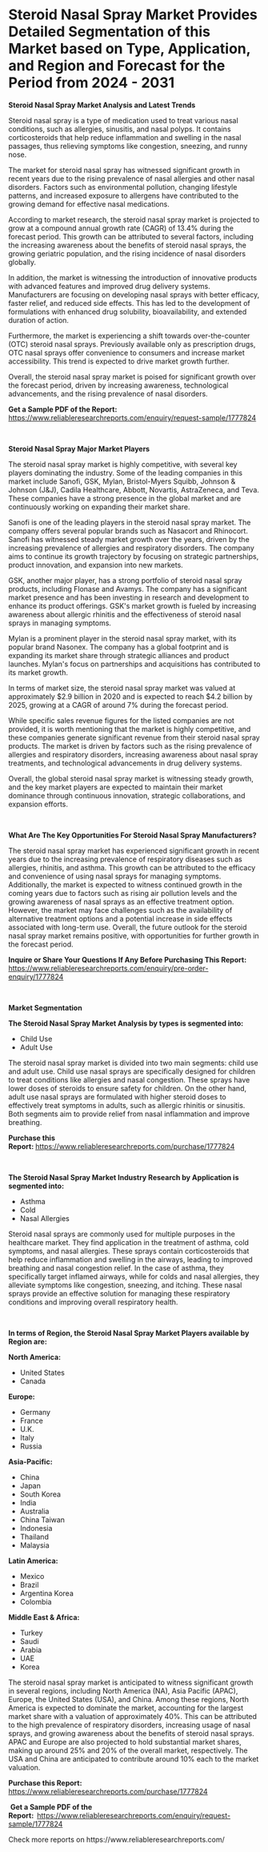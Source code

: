 <p><h1>Steroid Nasal Spray Market Provides Detailed Segmentation of this Market based on Type, Application, and Region and Forecast for the Period from 2024 - 2031</h1></p><p><strong>Steroid Nasal Spray Market Analysis and Latest Trends</strong></p>
<p><p>Steroid nasal spray is a type of medication used to treat various nasal conditions, such as allergies, sinusitis, and nasal polyps. It contains corticosteroids that help reduce inflammation and swelling in the nasal passages, thus relieving symptoms like congestion, sneezing, and runny nose.</p><p>The market for steroid nasal spray has witnessed significant growth in recent years due to the rising prevalence of nasal allergies and other nasal disorders. Factors such as environmental pollution, changing lifestyle patterns, and increased exposure to allergens have contributed to the growing demand for effective nasal medications.</p><p>According to market research, the steroid nasal spray market is projected to grow at a compound annual growth rate (CAGR) of 13.4% during the forecast period. This growth can be attributed to several factors, including the increasing awareness about the benefits of steroid nasal sprays, the growing geriatric population, and the rising incidence of nasal disorders globally.</p><p>In addition, the market is witnessing the introduction of innovative products with advanced features and improved drug delivery systems. Manufacturers are focusing on developing nasal sprays with better efficacy, faster relief, and reduced side effects. This has led to the development of formulations with enhanced drug solubility, bioavailability, and extended duration of action.</p><p>Furthermore, the market is experiencing a shift towards over-the-counter (OTC) steroid nasal sprays. Previously available only as prescription drugs, OTC nasal sprays offer convenience to consumers and increase market accessibility. This trend is expected to drive market growth further.</p><p>Overall, the steroid nasal spray market is poised for significant growth over the forecast period, driven by increasing awareness, technological advancements, and the rising prevalence of nasal disorders.</p></p>
<p><strong>Get a Sample PDF of the Report:&nbsp;</strong> <a href="https://www.reliableresearchreports.com/enquiry/request-sample/1777824">https://www.reliableresearchreports.com/enquiry/request-sample/1777824</a></p>
<p>&nbsp;</p>
<p><strong>Steroid Nasal Spray Major Market Players</strong></p>
<p><p>The steroid nasal spray market is highly competitive, with several key players dominating the industry. Some of the leading companies in this market include Sanofi, GSK, Mylan, Bristol-Myers Squibb, Johnson & Johnson (J&J), Cadila Healthcare, Abbott, Novartis, AstraZeneca, and Teva. These companies have a strong presence in the global market and are continuously working on expanding their market share.</p><p>Sanofi is one of the leading players in the steroid nasal spray market. The company offers several popular brands such as Nasacort and Rhinocort. Sanofi has witnessed steady market growth over the years, driven by the increasing prevalence of allergies and respiratory disorders. The company aims to continue its growth trajectory by focusing on strategic partnerships, product innovation, and expansion into new markets.</p><p>GSK, another major player, has a strong portfolio of steroid nasal spray products, including Flonase and Avamys. The company has a significant market presence and has been investing in research and development to enhance its product offerings. GSK's market growth is fueled by increasing awareness about allergic rhinitis and the effectiveness of steroid nasal sprays in managing symptoms.</p><p>Mylan is a prominent player in the steroid nasal spray market, with its popular brand Nasonex. The company has a global footprint and is expanding its market share through strategic alliances and product launches. Mylan's focus on partnerships and acquisitions has contributed to its market growth.</p><p>In terms of market size, the steroid nasal spray market was valued at approximately $2.9 billion in 2020 and is expected to reach $4.2 billion by 2025, growing at a CAGR of around 7% during the forecast period. </p><p>While specific sales revenue figures for the listed companies are not provided, it is worth mentioning that the market is highly competitive, and these companies generate significant revenue from their steroid nasal spray products. The market is driven by factors such as the rising prevalence of allergies and respiratory disorders, increasing awareness about nasal spray treatments, and technological advancements in drug delivery systems.</p><p>Overall, the global steroid nasal spray market is witnessing steady growth, and the key market players are expected to maintain their market dominance through continuous innovation, strategic collaborations, and expansion efforts.</p></p>
<p>&nbsp;</p>
<p><strong>What Are The Key Opportunities For Steroid Nasal Spray Manufacturers?</strong></p>
<p><p>The steroid nasal spray market has experienced significant growth in recent years due to the increasing prevalence of respiratory diseases such as allergies, rhinitis, and asthma. This growth can be attributed to the efficacy and convenience of using nasal sprays for managing symptoms. Additionally, the market is expected to witness continued growth in the coming years due to factors such as rising air pollution levels and the growing awareness of nasal sprays as an effective treatment option. However, the market may face challenges such as the availability of alternative treatment options and a potential increase in side effects associated with long-term use. Overall, the future outlook for the steroid nasal spray market remains positive, with opportunities for further growth in the forecast period.</p></p>
<p><strong>Inquire or Share Your Questions If Any Before Purchasing This Report:</strong> <a href="https://www.reliableresearchreports.com/enquiry/pre-order-enquiry/1777824">https://www.reliableresearchreports.com/enquiry/pre-order-enquiry/1777824</a></p>
<p>&nbsp;</p>
<p><strong>Market Segmentation</strong></p>
<p><strong>The Steroid Nasal Spray Market Analysis by types is segmented into:</strong></p>
<p><ul><li>Child Use</li><li>Adult Use</li></ul></p>
<p><p>The steroid nasal spray market is divided into two main segments: child use and adult use. Child use nasal sprays are specifically designed for children to treat conditions like allergies and nasal congestion. These sprays have lower doses of steroids to ensure safety for children. On the other hand, adult use nasal sprays are formulated with higher steroid doses to effectively treat symptoms in adults, such as allergic rhinitis or sinusitis. Both segments aim to provide relief from nasal inflammation and improve breathing.</p></p>
<p><strong>Purchase this Report:&nbsp;</strong><a href="https://www.reliableresearchreports.com/purchase/1777824">https://www.reliableresearchreports.com/purchase/1777824</a></p>
<p>&nbsp;</p>
<p><strong>The Steroid Nasal Spray Market Industry Research by Application is segmented into:</strong></p>
<p><ul><li>Asthma</li><li>Cold</li><li>Nasal Allergies</li></ul></p>
<p><p>Steroid nasal sprays are commonly used for multiple purposes in the healthcare market. They find application in the treatment of asthma, cold symptoms, and nasal allergies. These sprays contain corticosteroids that help reduce inflammation and swelling in the airways, leading to improved breathing and nasal congestion relief. In the case of asthma, they specifically target inflamed airways, while for colds and nasal allergies, they alleviate symptoms like congestion, sneezing, and itching. These nasal sprays provide an effective solution for managing these respiratory conditions and improving overall respiratory health.</p></p>
<p>&nbsp;</p>
<p><strong>In terms of Region, the Steroid Nasal Spray Market Players available by Region are:</strong></p>
<p>
    <p> <strong> North America: </strong>
        <ul>
            <li>United States</li>
            <li>Canada</li>
        </ul>
        </p> 
    <p> <strong> Europe: </strong>
        <ul>
            <li>Germany</li>
            <li>France</li>
            <li>U.K.</li>
            <li>Italy</li>
            <li>Russia</li>
        </ul>
        </p> 
    <p> <strong> Asia-Pacific: </strong>
        <ul>
            <li>China</li>
            <li>Japan</li>
            <li>South Korea</li>
            <li>India</li>
            <li>Australia</li>
            <li>China Taiwan</li>
            <li>Indonesia</li>
            <li>Thailand</li>
            <li>Malaysia</li>
        </ul>
        </p> 
    <p> <strong> Latin America: </strong>
        <ul>
            <li>Mexico</li>
            <li>Brazil</li>
            <li>Argentina Korea</li>
            <li>Colombia</li>
        </ul>
        </p> 
    <p> <strong> Middle East & Africa: </strong>
        <ul>
            <li>Turkey</li>
            <li>Saudi</li>
            <li>Arabia</li>
            <li>UAE</li>
            <li>Korea</li>
        </ul>
    </p>
    </p>
<p><p>The steroid nasal spray market is anticipated to witness significant growth in several regions, including North America (NA), Asia Pacific (APAC), Europe, the United States (USA), and China. Among these regions, North America is expected to dominate the market, accounting for the largest market share with a valuation of approximately 40%. This can be attributed to the high prevalence of respiratory disorders, increasing usage of nasal sprays, and growing awareness about the benefits of steroid nasal sprays. APAC and Europe are also projected to hold substantial market shares, making up around 25% and 20% of the overall market, respectively. The USA and China are anticipated to contribute around 10% each to the market valuation.</p></p>
<p><strong>Purchase this Report: </strong><a href="https://www.reliableresearchreports.com/purchase/1777824">https://www.reliableresearchreports.com/purchase/1777824</a></p>
<p>&nbsp;<strong>Get a Sample PDF of the Report:&nbsp;&nbsp;</strong><a href="https://www.reliableresearchreports.com/enquiry/request-sample/1777824">https://www.reliableresearchreports.com/enquiry/request-sample/1777824</a></p>
<p><strong></strong></p>
<p>Check more reports on https://www.reliableresearchreports.com/</p>